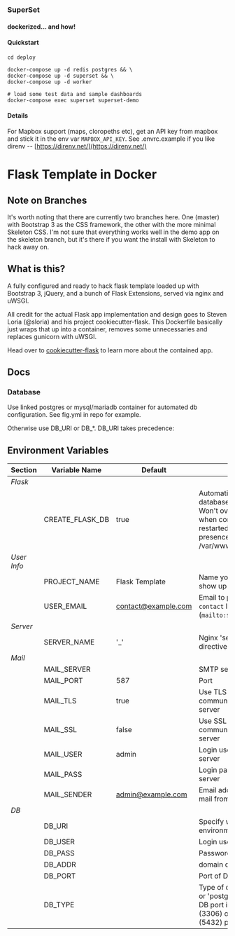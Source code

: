 ### SuperSet

#### dockerized... and how!

#### Quickstart

```
cd deploy

docker-compose up -d redis postgres && \
docker-compose up -d superset && \
docker-compose up -d worker

# load some test data and sample dashboards
docker-compose exec superset superset-demo

```

#### Details

For Mapbox support (maps, cloropeths etc), get an API key from mapbox and stick it in the env var `MAPBOX_API_KEY`.
See .envrc.example if you like direnv -- [https://direnv.net/](https://direnv.net/) 


# Flask Template in Docker

## Note on Branches

It's worth noting that there are currently two branches here. One (master) with Bootstrap 3 as the CSS framework, the other with the more minimal Skeleton CSS. I'm not sure that everything works well in the demo app on the skeleton branch, but it's there if you want the install with Skeleton to hack away on.

## What is this?

A fully configured and ready to hack flask template loaded up with Bootstrap 3, jQuery, and a bunch of Flask Extensions, served via nginx and uWSGI.

All credit for the actual Flask app implementation and design goes to Steven Loria (@sloria) and his project cookiecutter-flask.
This Dockerfile basically just wraps that up into a container, removes some unnecessaries and replaces gunicorn with uWSGI.

Head over to [cookiecutter-flask](https://github.com/sloria/cookiecutter-flask) to learn more about the contained app.

## Docs

### Database

Use linked postgres or mysql/mariadb container for automated db configuration. 
See fig.yml in repo for example.

Otherwise use DB_URI or DB_*. DB_URI takes precedence:

## Environment Variables

| Section | Variable Name | Default | Details |
| --- | --- | --- | --- | 
| *Flask* | | | |
| | CREATE_FLASK_DB | true | Automatically create database tables for app. Won't overwrite your DB when container is restarted based on presence of /var/www/flask/.bootstrap |
| *User Info* | | | |
| | PROJECT_NAME | Flask Template | Name you would like to show up in the templates |
| | USER_EMAIL | contact@example.com | Email to provide in the `contact` link (`mailto:$USER_EMAIL`) |
| *Server* | | | |
| | SERVER_NAME | '_' | Nginx 'server_name' directive. |
| *Mail* | | | |
| | MAIL_SERVER | | SMTP server |
| | MAIL_PORT | 587 | Port |
| | MAIL_TLS | true | Use TLS for communication with mail server |
| | MAIL_SSL | false | Use SSL for communication with mail server |
| | MAIL_USER | admin | Login username for SMTP server |
| | MAIL_PASS | | Login password for SMTP server |
| | MAIL_SENDER | admin@example.com | Email address to send mail from |
| *DB* | | | |
| | DB_URI | | Specify whole URI in one environment variable |
| | DB_USER | | Login user for DB |
| | DB_PASS | | Password for user@db |
| | DB_ADDR | | domain or IP of DB |
| | DB_PORT | | Port of DB |
| | DB_TYPE | | Type of database, 'mysql' or 'postgresql'. Optional if DB port is standard mysql (3306) or postgres (5432) port |

